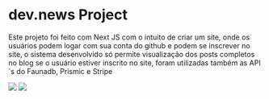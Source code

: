 <h1>dev.news Project</h1>
<p>Este projeto foi feito com Next JS com o intuito de criar um site, onde os usuários podem logar com sua conta do github e podem se inscrever no site, o sistema desenvolvido só permite visualização dos posts completos no blog se o usuário estiver inscrito no site, foram utilizadas também as API´s do Faunadb, Prismic e Stripe</p>
<img src="https://github.com/lulucasalves/devnews-project/blob/main/.github/image2.png">
<img src="https://github.com/lulucasalves/devnews-project/blob/main/.github/image1.png">
